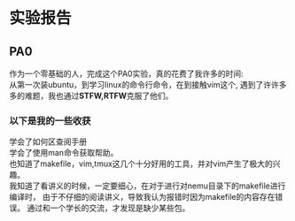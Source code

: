# 实验报告
## PA0
作为一个零基础的人，完成这个PA0实验，真的花费了我许多的时间:  
从第一次装ubuntu，到学习linux的命令行命令，在到接触vim这个,
遇到了许许多多的难题，我也通过**STFW,RTFW**克服了他们。
### 以下是我的一些收获
学会了如何区查阅手册  
学会了使用man命令获取帮助。  
也知道了makefile，vim,tmux这几个十分好用的工具，并对vim产生了极大的兴趣。  
我知道了看讲义的时候，一定要细心，在对于进行对nemu目录下的makefile进行编译时，
由于不仔细的阅读讲义，导致我认为报错时因为makefile的内容存在错误。
通过和一个学长的交流，才发现是缺少某些包。  

##

